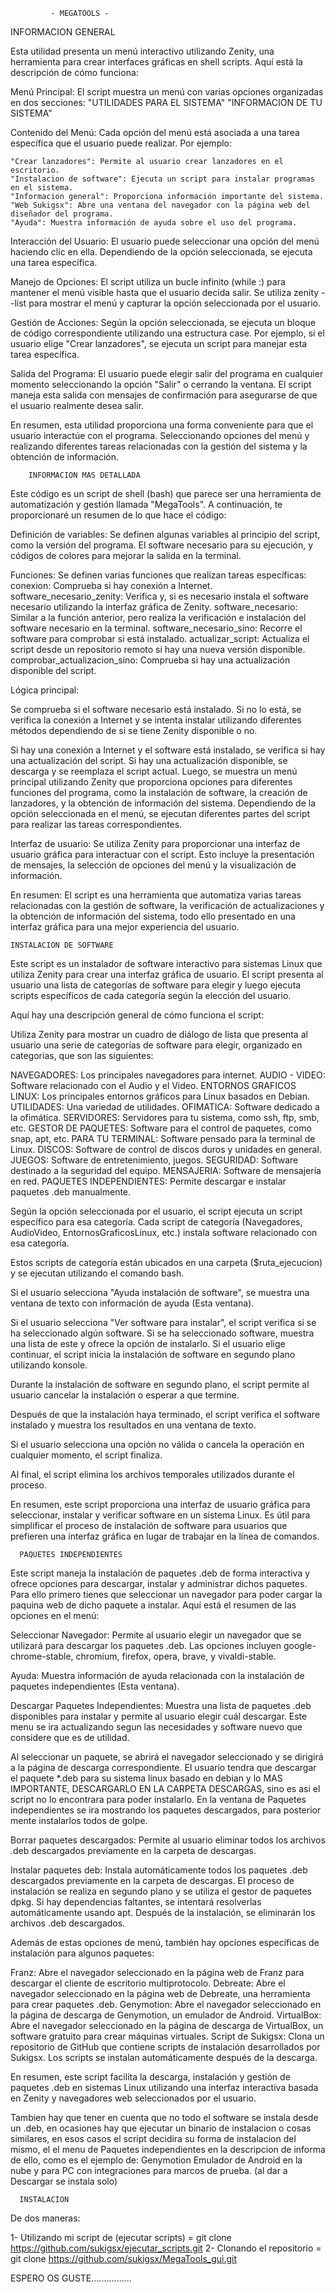 
             - MEGATOOLS -


INFORMACION GENERAL

Esta utilidad presenta un menú interactivo utilizando Zenity, una herramienta para crear interfaces gráficas en shell scripts.
Aquí está la descripción de cómo funciona:

Menú Principal: El script muestra un menú con varias opciones organizadas en dos secciones:
    "UTILIDADES PARA EL SISTEMA"
    "INFORMACION DE TU SISTEMA"

Contenido del Menú: Cada opción del menú está asociada a una tarea específica que el usuario puede realizar. Por ejemplo:

    "Crear lanzadores": Permite al usuario crear lanzadores en el escritorio.
    "Instalacion de software": Ejecuta un script para instalar programas en el sistema.
    "Informacion general": Proporciona información importante del sistema.
    "Web Sukigsx": Abre una ventana del navegador con la página web del diseñador del programa.
    "Ayuda": Muestra información de ayuda sobre el uso del programa.

Interacción del Usuario:
El usuario puede seleccionar una opción del menú haciendo clic en ella.
Dependiendo de la opción seleccionada, se ejecuta una tarea específica.

Manejo de Opciones:
El script utiliza un bucle infinito (while :) para mantener el menú visible hasta que el usuario decida salir.
Se utiliza zenity --list para mostrar el menú y capturar la opción seleccionada por el usuario.

Gestión de Acciones:
Según la opción seleccionada, se ejecuta un bloque de código correspondiente utilizando una estructura case.
Por ejemplo, si el usuario elige "Crear lanzadores", se ejecuta un script para manejar esta tarea específica.

Salida del Programa:
El usuario puede elegir salir del programa en cualquier momento seleccionando la opción "Salir" o cerrando la ventana.
El script maneja esta salida con mensajes de confirmación para asegurarse de que el usuario realmente desea salir.

En resumen, esta utilidad proporciona una forma conveniente para que el usuario interactúe con el programa.
Seleccionando opciones del menú y realizando diferentes tareas relacionadas con la gestión del sistema y la obtención de información.

        INFORMACION MAS DETALLADA
Este código es un script de shell (bash) que parece ser una herramienta de automatización y gestión llamada "MegaTools".
A continuación, te proporcionaré un resumen de lo que hace el código:

Definición de variables:
Se definen algunas variables al principio del script, como la versión del programa.
El software necesario para su ejecución, y códigos de colores para mejorar la salida en la terminal.

Funciones:
Se definen varias funciones que realizan tareas específicas:
    conexion: Comprueba si hay conexión a Internet.
    software_necesario_zenity: Verifica y, si es necesario instala el software necesario utilizando la interfaz gráfica de Zenity.
    software_necesario: Similar a la función anterior, pero realiza la verificación e instalación del software necesario en la terminal.
    software_necesario_sino: Recorre el software para comprobar si está instalado.
    actualizar_script: Actualiza el script desde un repositorio remoto si hay una nueva versión disponible.
    comprobar_actualizacion_sino: Comprueba si hay una actualización disponible del script.

Lógica principal:

Se comprueba si el software necesario está instalado.
Si no lo está, se verifica la conexión a Internet y se intenta instalar utilizando diferentes métodos dependiendo de si se tiene Zenity disponible o no.

Si hay una conexión a Internet y el software está instalado, se verifica si hay una actualización del script. Si hay una actualización disponible, se descarga y se reemplaza el script actual.
Luego, se muestra un menú principal utilizando Zenity que proporciona opciones para diferentes funciones del programa, como la instalación de software, la creación de lanzadores, y la obtención de información del sistema.
Dependiendo de la opción seleccionada en el menú, se ejecutan diferentes partes del script para realizar las tareas correspondientes.

Interfaz de usuario:
Se utiliza Zenity para proporcionar una interfaz de usuario gráfica para interactuar con el script. Esto incluye la presentación de mensajes, la selección de opciones del menú y la visualización de información.

En resumen:
El script es una herramienta que automatiza varias tareas relacionadas con la gestión de software, la verificación de actualizaciones y la obtención de información del sistema, todo ello presentado en una interfaz gráfica para una mejor experiencia del usuario.

    INSTALACION DE SOFTWARE

Este script es un instalador de software interactivo para sistemas Linux que utiliza Zenity para crear una interfaz gráfica de usuario.
El script presenta al usuario una lista de categorías de software para elegir y luego ejecuta scripts específicos de cada categoría según la elección del usuario.

Aquí hay una descripción general de cómo funciona el script:

Utiliza Zenity para mostrar un cuadro de diálogo de lista que presenta al usuario una serie de categorías de software para elegir, organizado en categorias, que son las siguientes:

  NAVEGADORES: Los principales navegadores para internet.
  AUDIO - VIDEO: Software relacionado con el Audio y el Video.
  ENTORNOS GRAFICOS LINUX: Los principales entornos gráficos para Linux basados en Debian.
  UTILIDADES: Una variedad de utilidades.
  OFIMATICA: Software dedicado a la ofimática.
  SERVIDORES: Servidores para tu sistema, como ssh, ftp, smb, etc.
  GESTOR DE PAQUETES: Software para el control de paquetes, como snap, apt, etc.
  PARA TU TERMINAL: Software pensado para la terminal de Linux.
  DISCOS: Software de control de discos duros y unidades en general.
  JUEGOS: Software de entretenimiento, juegos.
  SEGURIDAD: Software destinado a la seguridad del equipo.
  MENSAJERIA: Software de mensajería en red.
  PAQUETES INDEPENDIENTES: Permite descargar e instalar paquetes .deb manualmente.


Según la opción seleccionada por el usuario, el script ejecuta un script específico para esa categoría.
Cada script de categoría (Navegadores, AudioVideo, EntornosGraficosLinux, etc.) instala software relacionado con esa categoría.

Estos scripts de categoría están ubicados en una carpeta ($ruta_ejecucion) y se ejecutan utilizando el comando bash.

Si el usuario selecciona "Ayuda instalación de software", se muestra una ventana de texto con información de ayuda (Esta ventana).

Si el usuario selecciona "Ver software para instalar", el script verifica si se ha seleccionado algún software.
  Si se ha seleccionado software, muestra una lista de este y ofrece la opción de instalarlo. Si el usuario elige continuar, el script inicia la instalación de software en segundo plano utilizando konsole.

Durante la instalación de software en segundo plano, el script permite al usuario cancelar la instalación o esperar a que termine.

Después de que la instalación haya terminado, el script verifica el software instalado y muestra los resultados en una ventana de texto.

Si el usuario selecciona una opción no válida o cancela la operación en cualquier momento, el script finaliza.

Al final, el script elimina los archivos temporales utilizados durante el proceso.

En resumen, este script proporciona una interfaz de usuario gráfica para seleccionar, instalar y verificar software en un sistema Linux. Es útil para simplificar el proceso de instalación de software para usuarios que prefieren una interfaz gráfica en lugar de trabajar en la línea de comandos.

      PAQUETES INDEPENDIENTES

Este script maneja la instalación de paquetes .deb de forma interactiva y ofrece opciones para descargar, instalar y administrar dichos paquetes. Para ello primero tienes que seleccionar un navegador para poder cargar la paquina web de dicho paquete a instalar.
Aquí está el resumen de las opciones en el menú:

Seleccionar Navegador: Permite al usuario elegir un navegador que se utilizará para descargar los paquetes .deb. Las opciones incluyen google-chrome-stable, chromium, firefox, opera, brave, y vivaldi-stable.

Ayuda: Muestra información de ayuda relacionada con la instalación de paquetes independientes (Esta ventana).

Descargar Paquetes Independientes: Muestra una lista de paquetes .deb disponibles para instalar y permite al usuario elegir cuál descargar.
  Este menu se ira actualizando segun las necesidades y software nuevo que considere que es de utilidad.

Al seleccionar un paquete, se abrirá el navegador seleccionado y se dirigirá a la página de descarga correspondiente.
  El usuario tendra que descargar el paquete *.deb para su sistema linux basado en debian y lo MAS IMPORTANTE, DESCARGARLO EN LA CARPETA DESCARGAS, sino es asi el script no lo encontrara para poder instalarlo.
  En la ventana de Paquetes independientes se ira mostrando los paquetes descargados, para posterior mente instalarlos todos de golpe.

Borrar paquetes descargados: Permite al usuario eliminar todos los archivos .deb descargados previamente en la carpeta de descargas.

Instalar paquetes deb: Instala automáticamente todos los paquetes .deb descargados previamente en la carpeta de descargas.
  El proceso de instalación se realiza en segundo plano y se utiliza el gestor de paquetes dpkg. Si hay dependencias faltantes, se intentará resolverlas automáticamente usando apt. Después de la instalación, se eliminarán los archivos .deb descargados.

Además de estas opciones de menú, también hay opciones específicas de instalación para algunos paquetes:

  Franz: Abre el navegador seleccionado en la página web de Franz para descargar el cliente de escritorio multiprotocolo.
  Debreate: Abre el navegador seleccionado en la página web de Debreate, una herramienta para crear paquetes .deb.
  Genymotion: Abre el navegador seleccionado en la página de descarga de Genymotion, un emulador de Android.
  VirtualBox: Abre el navegador seleccionado en la página de descarga de VirtualBox, un software gratuito para crear máquinas virtuales.
  Script de Sukigsx: Clona un repositorio de GitHub que contiene scripts de instalación desarrollados por Sukigsx. Los scripts se instalan automáticamente después de la descarga.

En resumen, este script facilita la descarga, instalación y gestión de paquetes .deb en sistemas Linux utilizando una interfaz interactiva basada en Zenity y navegadores web seleccionados por el usuario.

Tambien hay que tener en cuenta que no todo el software se instala desde un .deb, en ocasiones hay que ejecutar un binario de instalacion o cosas similares, en esos casos el script decidira su forma de instalacion del mismo, el el menu de Paquetes independientes en la descripcion de informa de ello, como es el ejemplo de:
  Genymotion Emulador de Android en la nube y para PC con integraciones para marcos de prueba. (al dar a Descargar se instala solo)

      INSTALACION

De dos maneras:

1- Utilizando mi script de (ejecutar scripts) = git clone https://github.com/sukigsx/ejecutar_scripts.git
2- Clonando el repositorio = git clone https://github.com/sukigsx/MegaTools_gui.git

ESPERO OS GUSTE................


